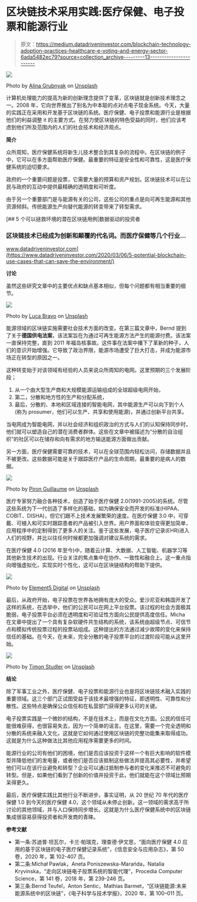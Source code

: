 # 区块链技术采用实践:医疗保健、电子投票和能源行业

> 原文：<https://medium.datadriveninvestor.com/blockchain-technology-adoption-practices-healthcare-e-voting-and-energy-sector-6ada5482ec79?source=collection_archive---------13----------------------->

![](img/dbbc1e0d1e0146a0a0264b0cefbac93c.png)

Photo by [Alina Grubnyak](https://unsplash.com/@alinnnaaaa?utm_source=medium&utm_medium=referral) on [Unsplash](https://unsplash.com?utm_source=medium&utm_medium=referral)

计算机处理能力的提高为新的创新理念提供了变革，区块链就是创新技术理念之一。2008 年，它向世界推出了别名为中本聪的点对点电子现金系统。今天，大量的实践正在采用和开发基于区块链的系统。医疗保健、电子投票和能源行业是根据他们的利益调整 it 的主要方式。在努力使区块链的特色受益的同时，他们应该考虑到他们所及范围内的人们的社会技术和经济观点。

**简介**

众所周知，医疗保健系统将新生儿技术整合到其复杂的流程中。在区块链的例子中，它可以在多方面帮助医疗保健。最重要的特征是安全性和可靠性，这是医疗保健系统的迫切要求。

政府的一个重要问题是投票，它需要大量的预算和资产规划。区块链技术可以在公民与政府的互动中提供最精确的透明度和可听度。

由于另一个重要部门是与能源有关的公司，这些公司的重点是向可再生能源和其他资源倾斜。传统能源生产向替代能源的转变带来了转型需求。

[](https://www.datadriveninvestor.com/2020/03/06/5-potential-blockchain-use-cases-that-can-save-the-environment/) [## 5 个可以拯救环境的潜在区块链用例|数据驱动的投资者

### 区块链技术已经成为创新和颠覆的代名词。而医疗保健等几个行业…

www.datadriveninvestor.com](https://www.datadriveninvestor.com/2020/03/06/5-potential-blockchain-use-cases-that-can-save-the-environment/) 

**讨论**

虽然这些研究文章中的主要优点和缺点基本相似，但每个问题都有相当重要的细节。

![](img/711060f70c04ed16447de30049249879.png)

Photo by [Luca Bravo](https://unsplash.com/@lucabravo?utm_source=medium&utm_medium=referral) on [Unsplash](https://unsplash.com?utm_source=medium&utm_medium=referral)

能源领域的区块链实施需要社会技术方面的改变。在第三篇文章中，Bernd 提到了关于**德国供电法案**，该法案旨在为通过可再生能源方法产生的能源付费。该法案一直保持完整，直到 2011 年福岛核事故。这件事在法案中播下了革新的种子，人们的意识开始增强。它导致了政治界限，能源市场遭受了巨大打击，并成为能源市场正在转型的原因之一。

这种转变始于对该领域有经验的人员来说众所周知的电网。这里预期的三个发展阶段；

1.  从一个由大型生产商和大规模能源运输组成的全球超级电网开始，
2.  第二，分散和地方性的生产和分配系统，
3.  最后，分散的、本地和区域连接的智能电网，其中能源生产可以向下到个人(称为 prosumer，他们可以生产、共享和使用能源)，并通过创新平台共享。

当电网成为智能电网，并以社会经济和组织政治的方式与人们的认知保持同步时，他们就可以塑造自己的潜在消费者群体。这些在文章中被描述为“分散的自治组织”的社区可以在储存和向有需求的地方输送能源方面做出贡献。

另一方面，医疗保健需要可靠的技术，可以在全球范围内轻松访问，存储数据并且不被更改。这些数据可能是关于跟踪医疗产品的生命周期，最重要的是病人的数据。

![](img/5e5bcd96741d52739fcaede4ffd21932.png)

Photo by [Piron Guillaume](https://unsplash.com/@gpiron?utm_source=medium&utm_medium=referral) on [Unsplash](https://unsplash.com?utm_source=medium&utm_medium=referral)

医疗专家努力融合各种技术，创造了始于医疗保健 2.0(1991-2005)的系统。尽管这些系统为下一代创造了多样化的基础，如为确保安全而开发的标准(HIPAA、COBIT、DISHA)，但它们跟不上技术发展繁荣的速度。在医疗保健 3.0 中，可穿戴、可植入和可实时跟踪患者的产品被引入世界。用户界面和体验变得更加简单，应用程序中的定制得到了更多人的关注。鉴于这些发展，电子医疗记录(EHR)进入人们的视野，并比以往任何时候都更加强调对建议系统的需求。

在医疗保健 4.0 (2016 年至今)中，随着云计算、大数据、人工智能、机器学习等其他新生技术的出现。行业关注的焦点集中在协作、一致性和融合上。这一重点指向增强虚拟化，实现实时个性化，这可以在区块链结构的帮助下提供。

![](img/744d1cde616993f050889a50cc0c510f.png)

Photo by [Element5 Digital](https://unsplash.com/@element5digital?utm_source=medium&utm_medium=referral) on [Unsplash](https://unsplash.com?utm_source=medium&utm_medium=referral)

最后，从政府开始，电子投票在世界各地拥有庞大的受众。爱沙尼亚和韩国开发了这样的系统，在选举中，他们的公民可以在网上平台投票。该过程的社会方面极其脆弱，电子投票平台必须在透明度和可验证性方面向公民提供高度信任。Micha 在文章中提出了一个具有复杂软硬件共生结构的系统，该系统由超级节点、可信节点和模拟传统投票过程的投票站组成。这种提出的方法通过减少故障的变化来保持信任的基础。在今天，在未来，完全分散的电子投票平台的过渡阶段可能从这里开始。

![](img/0209bbfb7f66232511ecc4c6bc5026e1.png)

Photo by [Timon Studler](https://unsplash.com/@derstudi?utm_source=medium&utm_medium=referral) on [Unsplash](https://unsplash.com?utm_source=medium&utm_medium=referral)

**结论**

除了军事工业之外，医疗保健、电子投票和能源行业也是将区块链技术融入实践的重要领域。这三个部门正试图受益于该技术最增强的特征，即透明性、可靠性和分散性。这些特点是确保公众信任和在私营部门获得更多认可的关键。

电子投票实践是一个微妙的结构，不是在技术上，而是在文化方面。公民的信任可能很难获得，也很容易失去，因为一个简单的谣言。在这里，需要一个完全透明和分散的系统来融入文化，这就是它如何通过使用区块链的完整功能集来取得成功。这就是为什么这种做法比其他应用程序需要更多的时间。

能源行业的公司有他们的困境，他们是否应该投资于这样一个有巨大影响的软件模型并降低他们的发电量，或者他们是否应该抵制这些做法并提高其必要性，并希望他们可以在该行业避免和转型？企业可以通过抵制参与者的变化来推迟不可避免的转型。但是，如果他们看到了创新的价值并投资于此，他们就能在这个领域比预期呆得更久。

最后，医疗保健实践比其他行业不断进步。事实证明，从 20 世纪 70 年代的医疗保健 1.0 到今天的医疗保健 4.0，这个领域从未停止创新。这一领域的需求高于所讨论的其他领域，并与人口保持同步增长。这就是为什么医疗保健系统中的区块链集成很容易获得投资者和开发商的青睐。

**参考文献**

*   第一条:苏迪普·坦瓦尔，卡兰·帕瑞克，理查德·伊文思，“面向医疗保健 4.0 应用的基于区块链的电子医疗保健记录系统”，《信息安全与应用杂志》，第 50 卷，2020 年，第 102-407 页。
*   第二条:Michał Pawlak，Aneta Poniszewska-Marańda，Natalia Kryvinska，“走向区块链电子投票系统的智能代理”，Procedia Computer Science，第 141 卷，2018 年，第 239-246 页。
*   第三条:Bernd Teufel，Anton Sentic，Mathias Barmet，“区块链能源:未来能源系统中的区块链”，《电子科学与技术学报》，2020 年，第 100–011 页。